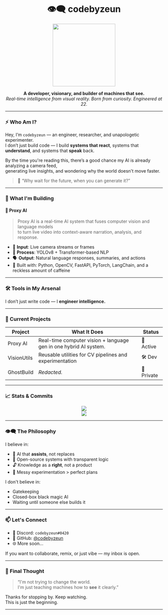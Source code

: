 <h1 align="center">👁️‍🗨️ codebyzeun</h1>

<p align="center">
  <img src="https://media.giphy.com/media/U3qYN8S0j3bpK/giphy.gif" width="200"/>
</p>

<p align="center">
  <b>A developer, visionary, and builder of machines that see.</b><br>
  <i>Real-time intelligence from visual reality. Born from curiosity. Engineered at 22.</i>
</p>

---

### ⚡ Who Am I?

Hey, I’m `codebyzeun` — an engineer, researcher, and unapologetic experimenter.  
I don’t just build code — I build **systems that react**, systems that **understand**, and systems that **speak** back.  

By the time you're reading this, there’s a good chance my AI is already analyzing a camera feed,  
generating live insights, and wondering why the world doesn't move faster.

> 💬 “Why wait for the future, when you can generate it?”

---

### 🔮 What I'm Building

#### 🧠 Proxy AI
> Proxy AI is a real-time AI system that fuses computer vision and language models  
> to turn live video into context-aware narration, analysis, and response.

- 📸 **Input**: Live camera streams or frames
- 🧠 **Process**: YOLOv8 + Transformer-based NLP
- 🗣️ **Output**: Natural language responses, summaries, and actions
- 🧰 Built with: Python, OpenCV, FastAPI, PyTorch, LangChain, and a reckless amount of caffeine

---

### 🛠️ Tools in My Arsenal


I don’t just write code — I **engineer intelligence.**

---

### 🧪 Current Projects

| Project      | What It Does                                                        | Status     |
|--------------|---------------------------------------------------------------------|------------|
| Proxy AI     | Real-time computer vision + language gen in one hybrid AI system.   | 🚀 Active  |
| VisionUtils  | Reusable utilities for CV pipelines and experimentation             | 🛠️ Dev     |
| GhostBuild   | *Redacted.*                                                         | 🧪 Private |

---

### 📈 Stats & Commits

<p align="center">
  <img src="https://github-readme-stats.vercel.app/api?username=codebyzeun&show_icons=true&theme=tokyonight" />
  <br>
  <img src="https://github-readme-stats.vercel.app/api/top-langs/?username=codebyzeun&layout=compact&theme=tokyonight" />
</p>

---

### 👁️‍🗨️ The Philosophy

I believe in:
- 🧠 AI that **assists**, not replaces
- 🧊 Open-source systems with transparent logic
- 🔓 Knowledge as a **right**, not a product
- 🧪 Messy experimentation > perfect plans

I don't believe in:
- Gatekeeping
- Closed-box black magic AI
- Waiting until someone else builds it

---

### 📫 Let's Connect

- 💬 Discord: `codebyzeun#0420`
- 🧠 GitHub: [@codebyzeun](https://github.com/codebyzeun)
- 🌐 More soon...

If you want to collaborate, remix, or just vibe — my inbox is open.

---

### 🎤 Final Thought

> “I'm not trying to change the world.  
> I'm just teaching machines how to **see** it clearly.”

Thanks for stopping by. Keep watching.  
This is just the beginning.

---
